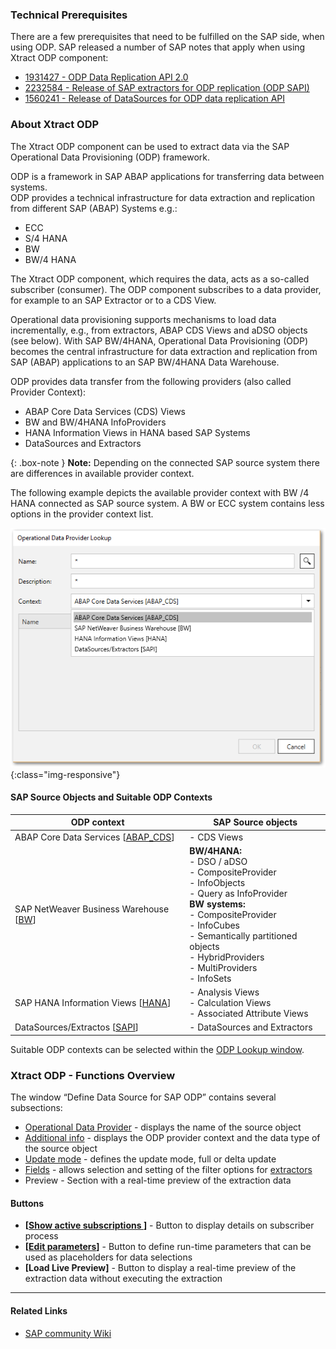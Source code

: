 
### Technical Prerequisites

There are a few prerequisites that need to be fulfilled on the SAP side, when using ODP. SAP released a number of SAP notes that apply when using Xtract ODP component:
- [1931427 - ODP Data Replication API 2.0](https://launchpad.support.sap.com/#/notes/1931427)
- [2232584 - Release of SAP extractors for ODP replication (ODP SAPI)](https://launchpad.support.sap.com/#/notes/2232584)
- [1560241 - Release of DataSources for ODP data replication API](https://launchpad.support.sap.com/#/notes/1560241)

### About Xtract ODP

The Xtract ODP component can be used to extract data via the SAP Operational Data Provisioning (ODP) framework. 

ODP is a framework in SAP ABAP applications for transferring data between systems.<br> 
ODP provides a technical infrastructure for data extraction and replication from different SAP (ABAP) Systems e.g.:
- ECC 
- S/4 HANA
- BW 
- BW/4 HANA

The Xtract ODP component, which requires the data, acts as a so-called subscriber (consumer). The ODP component subscribes to a data provider, for example to an SAP Extractor or to a CDS View.  

Operational data provisioning supports mechanisms to load data incrementally, e.g., from extractors, ABAP CDS Views and aDSO objects (see below).
With SAP BW/4HANA, Operational Data Provisioning (ODP) becomes the central infrastructure for data extraction and replication from SAP (ABAP) applications to an SAP BW/4HANA Data Warehouse. 
<br/>

ODP provides data transfer from the following providers (also called Provider Context): 
- ABAP Core Data Services (CDS) Views 
- BW and BW/4HANA InfoProviders
- HANA Information Views in HANA based SAP Systems 
- DataSources and Extractors 

{: .box-note }
**Note:** Depending on the connected SAP source system there are differences in available provider context. 

The following example depicts the available provider context with BW /4 HANA connected as SAP source system.
A BW or ECC system contains less options in the provider context list.

![ODP Provider Context from an BW/4 HANA System](/img/content/odp/odp-component-context-bw.png){:class="img-responsive"}


#### SAP Source Objects and Suitable ODP Contexts
 
ODP context | SAP Source objects |
------------ |------------ |
ABAP Core Data Services [[ABAP_CDS](./odp/odp-abap-cds-views)]|- CDS Views |
SAP NetWeaver Business Warehouse [[BW](./odp/odp-bw-infoproviders)] |**BW/4HANA:**<br> - DSO / aDSO<br> - CompositeProvider<br> - InfoObjects <br> - Query as InfoProvider<br> **BW systems:**<br> - CompositeProvider<br> - InfoCubes<br> - Semantically partitioned objects<br> - HybridProviders<br> - MultiProviders<br> - InfoSets |
SAP HANA Information Views [[HANA](./odp/odp-hana-views)] | - Analysis Views<br> - Calculation Views<br> - Associated Attribute Views |
DataSources/Extractos [[SAPI](./odp/odp-extractors)] | - DataSources and Extractors |

Suitable ODP contexts can be selected within the [ODP Lookup window](./odp/odp-extractors#extractor-search).

###  Xtract ODP - Functions Overview
The window “Define Data Source for SAP ODP” contains several subsections:

- [Operational Data Provider](./odp/odp-functions-ov#operational-data-provider) - displays the name of the source object
- [Additional info](./odp/odp-functions-ov#additional-info) - displays the ODP provider context and the data type of the source object
- [Update mode](./odp/odp-functions-ov#update-mode) - defines the update mode, full or delta update
- [Fields](./odp/odp-functions-ov#filtering---dynamic-setting-of-the-selection-filters) - allows selection and setting of the filter options for [extractors](./odp/odp-extractors)
- Preview - Section with a real-time preview of the extraction data

#### Buttons
- **[[Show active subscriptions ](./odp/odp-functions-ov#subscriptions)]** - Button to display details on subscriber process
- **[[Edit parameters](./odp/odp-functions-ov#edit-parameters-)]** - Button to define run-time parameters that can be used as placeholders for data selections
- **[Load Live Preview]** - Button to display a real-time preview of the extraction data without executing the extraction 

****
#### Related Links
- [SAP community Wiki](https://wiki.scn.sap.com/wiki/pages/viewpage.action?pageId=449284646)






